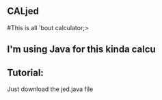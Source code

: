 ## CALjed
#This is all 'bout calculator;>

## I'm using Java for this kinda calcu ##

## Tutorial:
Just download the jed.java file
